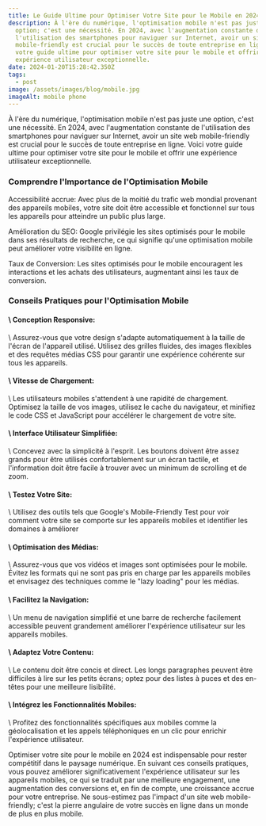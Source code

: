 ```yaml
---
title: Le Guide Ultime pour Optimiser Votre Site pour le Mobile en 2024
description: À l'ère du numérique, l'optimisation mobile n'est pas juste une
  option; c'est une nécessité. En 2024, avec l'augmentation constante de
  l'utilisation des smartphones pour naviguer sur Internet, avoir un site web
  mobile-friendly est crucial pour le succès de toute entreprise en ligne. Voici
  votre guide ultime pour optimiser votre site pour le mobile et offrir une
  expérience utilisateur exceptionnelle.
date: 2024-01-20T15:28:42.350Z
tags:
  - post
image: /assets/images/blog/mobile.jpg
imageAlt: mobile phone
---
```

À l'ère du numérique, l'optimisation mobile n'est pas juste une option, c'est une nécessité. En 2024, avec l'augmentation constante de l'utilisation des smartphones pour naviguer sur Internet, avoir un site web mobile-friendly est crucial pour le succès de toute entreprise en ligne. Voici votre guide ultime pour optimiser votre site pour le mobile et offrir une expérience utilisateur exceptionnelle.

### Comprendre l'Importance de l'Optimisation Mobile

Accessibilité accrue: Avec plus de la moitié du trafic web mondial provenant des appareils mobiles, votre site doit être accessible et fonctionnel sur tous les appareils pour atteindre un public plus large.

Amélioration du SEO: Google privilégie les sites optimisés pour le mobile dans ses résultats de recherche, ce qui signifie qu'une optimisation mobile peut améliorer votre visibilité en ligne.

Taux de Conversion: Les sites optimisés pour le mobile encouragent les interactions et les achats des utilisateurs, augmentant ainsi les taux de conversion.

### Conseils Pratiques pour l'Optimisation Mobile

#### \    Conception Responsive:

\    Assurez-vous que votre design s'adapte automatiquement à la taille de l'écran de l'appareil utilisé. Utilisez des grilles fluides, des images flexibles et des requêtes médias CSS pour garantir une expérience cohérente sur tous les appareils.

#### \    Vitesse de Chargement:

\    Les utilisateurs mobiles s'attendent à une rapidité de chargement. Optimisez la taille de vos images, utilisez le cache du navigateur, et minifiez le code CSS et JavaScript pour accélérer le chargement de votre site.

#### \    Interface Utilisateur Simplifiée:

\    Concevez avec la simplicité à l'esprit. Les boutons doivent être assez grands pour être utilisés confortablement sur un écran tactile, et l'information doit être facile à trouver avec un minimum de scrolling et de zoom.

#### \    Testez Votre Site:

\    Utilisez des outils tels que Google's Mobile-Friendly Test pour voir comment votre site se comporte sur les appareils mobiles et identifier les domaines à améliorer

#### \    Optimisation des Médias:

\    Assurez-vous que vos vidéos et images sont optimisées pour le mobile. Évitez les formats qui ne sont pas pris en charge par les appareils mobiles et envisagez des techniques comme le "lazy loading" pour les médias.

#### \    Facilitez la Navigation:

\    Un menu de navigation simplifié et une barre de recherche facilement accessible peuvent grandement améliorer l'expérience utilisateur sur les appareils mobiles.

#### \    Adaptez Votre Contenu:

\    Le contenu doit être concis et direct. Les longs paragraphes peuvent être difficiles à lire sur les petits écrans; optez pour des listes à puces et des en-têtes pour une meilleure lisibilité.

#### \    Intégrez les Fonctionnalités Mobiles:

\    Profitez des fonctionnalités spécifiques aux mobiles comme la géolocalisation et les appels téléphoniques en un clic pour enrichir l'expérience utilisateur.

Optimiser votre site pour le mobile en 2024 est indispensable pour rester compétitif dans le paysage numérique. En suivant ces conseils pratiques, vous pouvez améliorer significativement l'expérience utilisateur sur les appareils mobiles, ce qui se traduit par une meilleure engagement, une augmentation des conversions et, en fin de compte, une croissance accrue pour votre entreprise. Ne sous-estimez pas l'impact d'un site web mobile-friendly; c'est la pierre angulaire de votre succès en ligne dans un monde de plus en plus mobile.